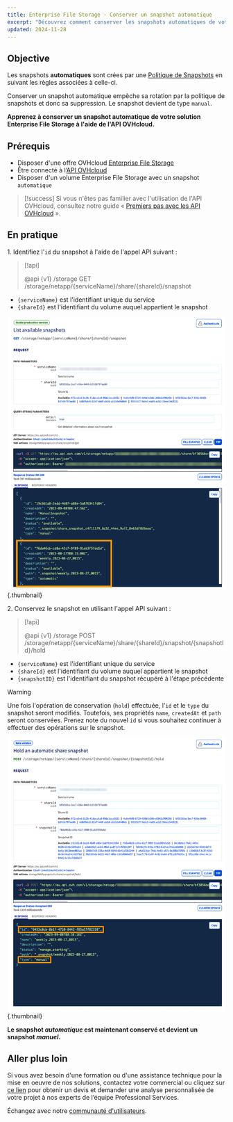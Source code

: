 ```yaml
---
title: Enterprise File Storage - Conserver un snapshot automatique
excerpt: "Découvrez comment conserver les snapshots automatiques de votre solution Enterprise File Storage à l'aide de l'API OVHcloud"
updated: 2024-11-28
---
```


## Objective 

Les snapshots **automatiques** sont crées par une [Politique de Snapshots](/pages/storage_and_backup/file_storage/enterprise_file_storage/netapp_snapshot_policy) en suivant les règles associées à celle-ci.

Conserver un snapshot automatique empêche sa rotation par la politique de snapshots et donc sa suppression. Le snapshot devient de type `manual`.

**Apprenez à conserver un snapshot automatique de votre solution Enterprise File Storage à l'aide de l'API OVHcloud.**

## Prérequis

- Disposer d'une offre OVHcloud [Enterprise File Storage](/links/storage/enterprise-file-storage)
- Être connecté à l’[API OVHcloud](/links/api)
- Disposer d'un volume Enterprise File Storage avec un snapshot `automatique`

> [!success]
> Si vous n'êtes pas familier avec l'utilisation de l'API OVHcloud, consultez notre guide « [Premiers pas avec les API OVHcloud](/pages/manage_and_operate/api/first-steps) ».

## En pratique

1\. Identifiez l'`id` du snapshot à l'aide de l'appel API suivant :

> [!api]
>
> @api {v1} /storage GET /storage/netapp/{serviceName}/share/{shareId}/snapshot
>

- `{serviceName}` est l'identifiant unique du service
- `{shareId}` est l'identifiant du volume auquel appartient le snapshot

![HoldSnapshot](images/hold_snapshot_step_1.png){.thumbnail}

2\. Conservez le snapshot en utilisant l'appel API suivant :

> [!api]
>
> @api {v1} /storage POST /storage/netapp/{serviceName}/share/{shareId}/snapshot/{snapshotId}/hold
>

- `{serviceName}` est l'identifiant unique du service
- `{shareId}` est l'identifiant du volume auquel appartient le snapshot
- `{snapshotID}` est l'identifiant du snapshot récupéré à l'étape précédente

> [!warning]
>
> Une fois l'opération de conservation (`hold`) effectuée, l'`id` et le `type` du snapshot seront modifiés. Toutefois, ses propriétés `name`, `createdAt` et `path` seront conservées.
> Prenez note du nouvel `id` si vous souhaitez continuer à effectuer des opérations sur le snapshot.

![RevertSnapshot](images/hold_snapshot_step_2.png){.thumbnail}

**Le snapshot *automatique* est maintenant conservé et devient un snapshot *manuel*.**

## Aller plus loin

Si vous avez besoin d'une formation ou d'une assistance technique pour la mise en oeuvre de nos solutions, contactez votre commercial ou cliquez sur [ce lien](/links/professional-services) pour obtenir un devis et demander une analyse personnalisée de votre projet à nos experts de l’équipe Professional Services.

Échangez avec notre [communauté d'utilisateurs](/links/community).
